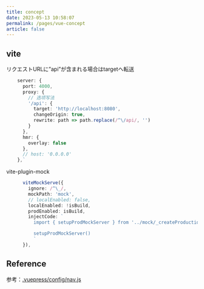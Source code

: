 ```yaml
---
title: concept
date: 2023-05-13 10:58:07
permalink: /pages/vue-concept
article: false
---
```










## vite
リクエストURLに”api”が含まれる場合はtargetへ転送

```ts
    server: {
      port: 4000,
      proxy: {
        // 选项写法
        '/api': {
          target: 'http://localhost:8080',
          changeOrigin: true,
          rewrite: path => path.replace(/^\/api/, '')
        }
      },
      hmr: {
        overlay: false
      },
      // host: '0.0.0.0'
    },`
```


vite-plugin-mock 
```ts
      viteMockServe({
        ignore: /^\_/,
        mockPath: 'mock',
        // localEnabled: false,
        localEnabled: !isBuild,
        prodEnabled: isBuild,
        injectCode: `
          import { setupProdMockServer } from '../mock/_createProductionServer'

          setupProdMockServer()
          `
      }),
```
## Reference
参考：[.vuepress/config/nav.js](https://github.com/xugaoyi/vuepress-theme-vdoing/blob/master/docs/.vuepress/config/nav.js)
